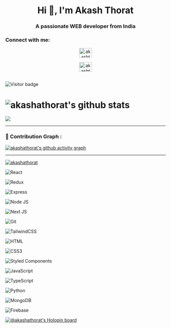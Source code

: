 

<h1 align="center">Hi 👋, I'm Akash Thorat</h1>

<h3 align="center">A passionate WEB developer from India</h3>

<h3 align="left">Connect with me:</h3>

<div align="center">

<p align="left">

<a href="https://twitter.com/iamtheakash" target="blank"><img align="center" src="https://raw.githubusercontent.com/rahuldkjain/github-profile-readme-generator/master/src/images/icons/Social/twitter.svg" alt="akashthorat" height="30" width="40" /></a>

<a href="https://linkedin.com/in/Akashthorat" target="blank"><img align="center" src="https://raw.githubusercontent.com/rahuldkjain/github-profile-readme-generator/master/src/images/icons/Social/linked-in-alt.svg" alt="akashthorat" height="30" width="40" /></a>

</p>

</div>

<br>![Visitor badge](https://visitor-badge.glitch.me/badge?page_id=akashathorat.visitor-badge)

 

# ![akashathorat's github stats](https://github-readme-stats.vercel.app/api?username=akashathorat&theme=omni&show_icons=true)

**<img align="center" src="https://github-readme-stats.vercel.app/api/top-langs/?username=akashathorat&theme=radical&line_height=10&hide_langs_below=1&layout=compact" />**

--- 

### 🚀 Contribution Graph :

[![akashathorat's github activity graph](https://activity-graph.herokuapp.com/graph?username=akashathorat&theme=react-dark)](https://github.com/akashathorat/github-readme-activity-graph)

---

<p align="left"> <a href="https://github.com/ryo-ma/github-profile-trophy"><img src="https://github-profile-trophy.vercel.app/?username=akashathorat" alt="akashathorat" /></a> </p>

![React](https://img.shields.io/badge/React-20232A?style=for-the-badge&logo=react&logoColor=61DAFB)

![Redux](https://img.shields.io/badge/redux-%23593d88.svg?style=for-the-badge&logo=redux&logoColor=white)

![Express](https://img.shields.io/badge/Express.js-000000?style=for-the-badge&logo=express&logoColor=white)

![Node JS](https://img.shields.io/badge/Node.js-339933?style=for-the-badge&logo=nodedotjs&logoColor=white)

![Next JS](https://img.shields.io/badge/next.js-000000?style=for-the-badge&logo=nextdotjs&logoColor=white)

![Git](https://img.shields.io/badge/git-%23F05033.svg?style=for-the-badge&logo=git&logoColor=white)

![TailwindCSS](https://img.shields.io/badge/tailwindcss-%2338B2AC.svg?style=for-the-badge&logo=tailwind-css&logoColor=white)

![HTML](https://img.shields.io/badge/HTML5-E34F26?style=for-the-badge&logo=html5&logoColor=white)

![CSS3](https://img.shields.io/badge/CSS3-1572B6?style=for-the-badge&logo=css3&logoColor=white)

![Styled Components](https://img.shields.io/badge/styled--components-DB7093?style=for-the-badge&logo=styled-components&logoColor=white)

![JavaScript](https://img.shields.io/badge/JavaScript-323330?style=for-the-badge&logo=javascript&logoColor=F7DF1E)

![TypeScript](https://img.shields.io/badge/typescript-%23007ACC.svg?style=for-the-badge&logo=typescript&logoColor=white)

![Python](https://img.shields.io/badge/Python-FFD43B?style=for-the-badge&logo=python&logoColor=blue)

![MongoDB](https://img.shields.io/badge/MongoDB-4EA94B?style=for-the-badge&logo=mongodb&logoColor=white)

![Firebase](https://img.shields.io/badge/firebase-%23039BE5.svg?style=for-the-badge&logo=firebase)

[![@akashathorat's Holopin board](https://holopin.me/akashathorat)](https://holopin.io/@akashathorat)



<!---
Akashathorat/Akashathorat is a ✨ special ✨ repository because its `README.md` (this file) appears on your GitHub profile.
You can click the Preview link to take a look at your changes.
--->
